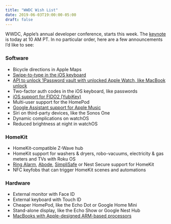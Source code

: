```yaml
---
title: "WWDC Wish List"
date: 2019-06-03T19:00:00-05:00
draft: false
---
```


WWDC, Apple’s annual developer conference, starts this week. The [keynote][keynote] is today at 10 AM PT. In no particular order, here are a few announcements I’d like to see:

<!--more-->

### Software

- Bicycle directions in Apple Maps
- [Swipe-to-type in the iOS keyboard][swipe]
- [API to unlock 1Password vault with unlocked Apple Watch, like MacBook unlock][1punlock]
- Two-factor auth codes in the iOS keyboard, like passwords
- [iOS support for FIDO2 (YubiKey)][fido2]
- Multi-user support for the HomePod
- [Google Assistant support for Apple Music][applemusic]
- Siri on third-party devices, like the Sonos One
- Dynamic complications on watchOS
- Reduced brightness at night in watchOS

### HomeKit

- HomeKit-compatible Z-Wave hub
- HomeKit support for washers & dryers, robo-vacuums, electricity & gas meters and TVs with Roku OS
- [Ring Alarm][ring], [Abode][abode], [SimpliSafe][simplisafe] or Nest Secure support for HomeKit
- NFC keyfobs that can trigger HomeKit scenes and automations

### Hardware

- External monitor with Face ID
- External keyboard with Touch ID
- Cheaper HomePod, like the Echo Dot or Google Home Mini
- Stand-alone display, like the Echo Show or Google Nest Hub
- [MacBooks with Apple-designed ARM-based processors][arm]

[keynote]: https://www.apple.com/apple-events/
[swipe]: https://techcrunch.com/2019/05/06/ios-reportedly-getting-its-very-own-swipe-to-type-keyboard/
[1punlock]: https://discussions.agilebits.com/discussion/comment/444006/#Comment_444006
[fido2]: https://www.wired.com/story/yubikey-lightning-ios-authentication-passwords/
[applemusic]: https://www.theverge.com/circuitbreaker/2019/2/26/18241049/apple-music-google-home-app-update
[ring]: https://twitter.com/ring/status/1082485226322817024?lang=en
[abode]: https://goabode.com/blog/introducing-the-abode-gen-2-gateway
[simplisafe]: https://twitter.com/simplisafe/status/1042486636636987392?lang=en
[arm]: https://www.axios.com/apple-macbook-arm-chips-ea93c38a-d40a-4873-8de9-7727999c588c.html